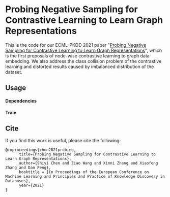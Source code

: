 # Probing Negative Sampling for Contrastive Learning to Learn Graph Representations
This is the code for our ECML-PKDD 2021 paper "[Probing Negative Sampling for Contrastive Learning to Learn Graph Representations](https://arxiv.org/abs/2104.06317)", which is the first proposals of node-wise contrastive learning to graph data embedding. We also address the class collision problem of the contrastive learning and distorted results caused by imbalanced distribution of the dataset.
## Usage
#### Dependencies

#### Train 

## Cite
If you find this work is useful, please cite the following:
```
@inproceedings{chen2021probing,
      title={Probing Negative Sampling for Contrastive Learning to Learn Graph Representations}, 
      author={Shiyi Chen and Ziao Wang and Xinni Zhang and Xiaofeng Zhang and Dan Peng},
      booktitle = {In Proceedings of the European Conference on Machine Learning and Principles and Practice of Knowledge Discovery in Databases},
      year={2021}
}
```
